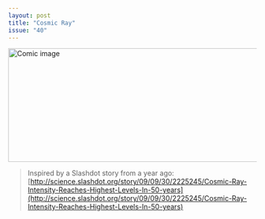 ```yaml
---
layout: post
title: "Cosmic Ray"
issue: "40"
---
```

<img src="{{ site.url }}/comics/40.png" title="Righteous!" alt="Comic image" width="780px" height="230px"/>

> Inspired by a Slashdot story from a year ago: [http://science.slashdot.org/story/09/09/30/2225245/Cosmic-Ray-Intensity-Reaches-Highest-Levels-In-50-years](http://science.slashdot.org/story/09/09/30/2225245/Cosmic-Ray-Intensity-Reaches-Highest-Levels-In-50-years)